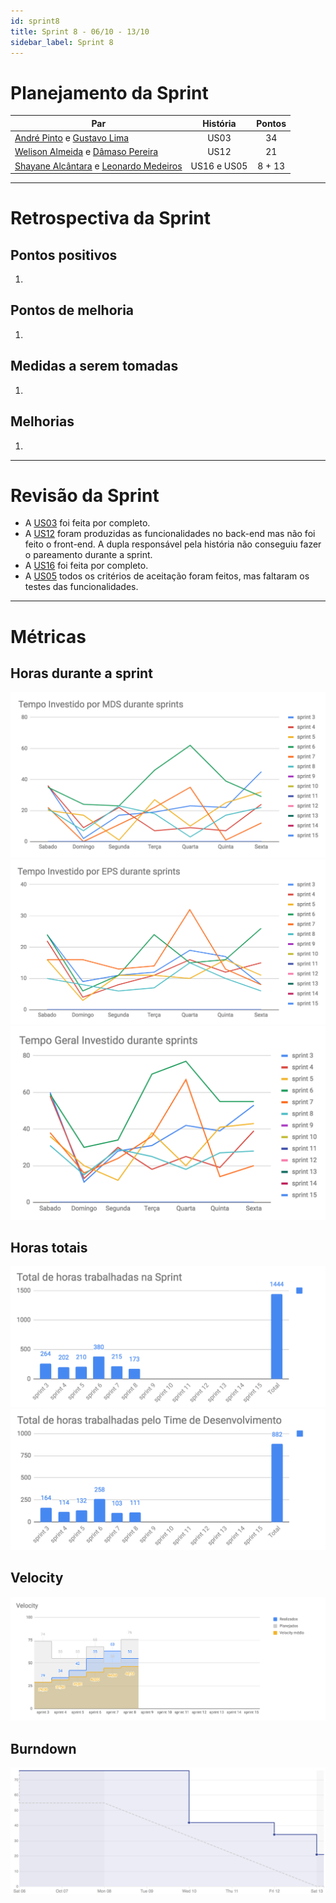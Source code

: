 ```yaml
---
id: sprint8
title: Sprint 8 - 06/10 - 13/10
sidebar_label: Sprint 8
---
```


# Planejamento da Sprint
|Par|História|Pontos|
|---|:------:|:----:|
|[André Pinto](https://github.com/andrelucax) e [Gustavo Lima](https://github.com/gustavolima00)|US03|34|
|[Welison Almeida](https://github.com/WelisonR) e [Dâmaso Pereira](https://github.com/juniopereirab)|US12|21|
|[Shayane Alcântara](https://github.com/shayanealcantara) e [Leonardo Medeiros](https://github.com/leomedeiros1)|US16 e US05|8 + 13|

-------------------------------------------------------------------------------
# Retrospectiva da Sprint
## Pontos positivos
1. 

## Pontos de melhoria
1. 

## Medidas a serem tomadas
1. 

## Melhorias
1. 

-------------------------------------------------------------------------------
# Revisão da Sprint
* A [US03](https://github.com/fga-eps-mds/2018.2-Integra-Vendas/issues/41) foi feita por completo.
* A [US12](https://github.com/fga-eps-mds/2018.2-Integra-Vendas/issues/84) foram produzidas as funcionalidades no back-end mas não foi feito o front-end. A dupla responsável pela história não conseguiu fazer o pareamento durante a sprint.
* A [US16](https://github.com/fga-eps-mds/2018.2-Integra-Vendas/issues/85) foi feita por completo.
* A [US05](https://github.com/fga-eps-mds/2018.2-Integra-Vendas/issues/43) todos os critérios de aceitação foram feitos, mas faltaram os testes das funcionalidades.

-------------------------------------------------------------------------------
# Métricas
## Horas durante a sprint
![tempo-mds-8](assets/sprints/tempo-mds-8.png)
![tempo-eps-8](assets/sprints/tempo-eps-8.png)
![tempo-geral-8](assets/sprints/tempo-geral-8.png)

## Horas totais
![total-horas-8](assets/sprints/total-horas-8.png)
![total-horas-td-8](assets/sprints/total-horas-td-8.png)

## Velocity
![velocity-8](assets/sprints/velocity-8.png)

## Burndown
![burndown-8](assets/sprints/burndown-8.png)
